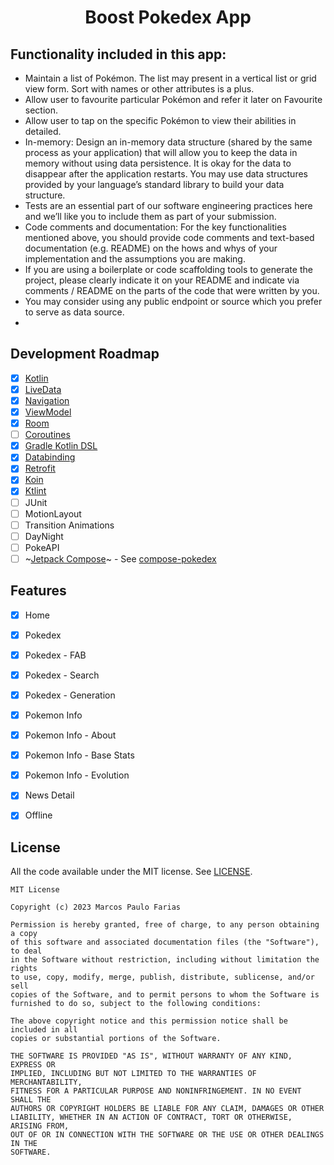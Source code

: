 <h1 align="center">
Boost Pokedex App
</h1>

## Functionality included in this app:
- Maintain a list of Pokémon. The list may present in a vertical list or grid view form.
  Sort with names or other attributes is a plus.
- Allow user to favourite particular Pokémon and refer it later on Favourite section.
- Allow user to tap on the specific Pokémon to view their abilities in detailed.
- In-memory: Design an in-memory data structure (shared by the same process as
  your application) that will allow you to keep the data in memory without using data
  persistence. It is okay for the data to disappear after the application restarts. You
  may use data structures provided by your language’s standard library to build your
  data structure.
- Tests are an essential part of our software engineering practices here and we’ll like
  you to include them as part of your submission.
- Code comments and documentation: For the key functionalities mentioned above,
  you should provide code comments and text-based documentation (e.g. README)
  on the hows and whys of your implementation and the assumptions you are making.
- If you are using a boilerplate or code scaffolding tools to generate the project, please
  clearly indicate it on your README and indicate via comments / README on the
  parts of the code that were written by you.
- You may consider using any public endpoint or source which you prefer to serve as
  data source.
- 
## Development Roadmap

- [x] [Kotlin](https://kotlinlang.org/)
- [x] [LiveData](https://developer.android.com/topic/libraries/architecture/livedata)
- [x] [Navigation](https://developer.android.com/topic/libraries/architecture/navigation)
- [x] [ViewModel](https://developer.android.com/topic/libraries/architecture/viewmodel)
- [x] [Room](https://developer.android.com/topic/libraries/architecture/room)
- [ ] [Coroutines](https://developer.android.com/topic/libraries/architecture/coroutines)
- [x] [Gradle Kotlin DSL](https://docs.gradle.org/current/userguide/kotlin_dsl.html)
- [x] [Databinding](https://developer.android.com/topic/libraries/data-binding)
- [x] [Retrofit](https://square.github.io/retrofit/)
- [x] [Koin](https://insert-koin.io/)
- [x] [Ktlint](https://ktlint.github.io/)
- [ ] JUnit
- [ ] MotionLayout
- [ ] Transition Animations
- [ ] DayNight
- [ ] PokeAPI
- [ ] ~[Jetpack Compose](https://developer.android.com/jetpack/compose)~ - See [compose-pokedex](https://github.com/zsoltk/compose-pokedex)

## Features

- [x] Home
- [x] Pokedex
- [x] Pokedex - FAB
- [x] Pokedex - Search
- [x] Pokedex - Generation
- [x] Pokemon Info
- [x] Pokemon Info - About
- [x] Pokemon Info - Base Stats
- [x] Pokemon Info - Evolution
- [x] News Detail
- [x] Offline


## License

All the code available under the MIT license. See [LICENSE](LICENSE).

```
MIT License

Copyright (c) 2023 Marcos Paulo Farias

Permission is hereby granted, free of charge, to any person obtaining a copy
of this software and associated documentation files (the "Software"), to deal
in the Software without restriction, including without limitation the rights
to use, copy, modify, merge, publish, distribute, sublicense, and/or sell
copies of the Software, and to permit persons to whom the Software is
furnished to do so, subject to the following conditions:

The above copyright notice and this permission notice shall be included in all
copies or substantial portions of the Software.

THE SOFTWARE IS PROVIDED "AS IS", WITHOUT WARRANTY OF ANY KIND, EXPRESS OR
IMPLIED, INCLUDING BUT NOT LIMITED TO THE WARRANTIES OF MERCHANTABILITY,
FITNESS FOR A PARTICULAR PURPOSE AND NONINFRINGEMENT. IN NO EVENT SHALL THE
AUTHORS OR COPYRIGHT HOLDERS BE LIABLE FOR ANY CLAIM, DAMAGES OR OTHER
LIABILITY, WHETHER IN AN ACTION OF CONTRACT, TORT OR OTHERWISE, ARISING FROM,
OUT OF OR IN CONNECTION WITH THE SOFTWARE OR THE USE OR OTHER DEALINGS IN THE
SOFTWARE.
```
